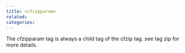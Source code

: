 ```yaml
---
title: <cfzipparam>
related:
categories:
---
```


The cfzipparam tag is always a child tag of the cfzip tag. see tag zip for more details.